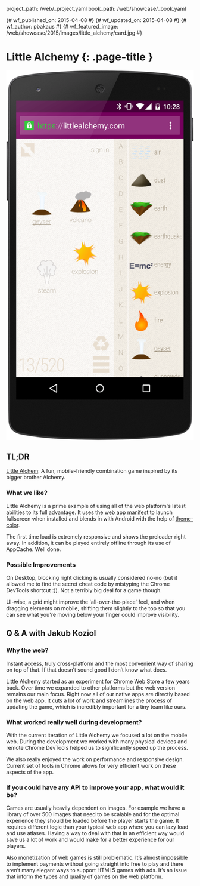 project_path: /web/_project.yaml
book_path: /web/showcase/_book.yaml

{# wf_published_on: 2015-04-08 #}
{# wf_updated_on: 2015-04-08 #}
{# wf_author: pbakaus #}
{# wf_featured_image: /web/showcase/2015/images/little_alchemy/card.jpg #}

# Little Alchemy {: .page-title }

<img src="images/little_alchemy/screenshot.png" class="attempt-right">

## TL;DR

[Little Alchem](http://littlealchemy.com/): A fun, mobile-friendly combination
game inspired by its bigger brother Alchemy.

### What we like?

Little Alchemy is a prime example of using all of the web platform's latest
abilities to its full advantage. It uses the
[web app manifest](/web/fundamentals/engage-and-retain/simplified-app-installs)
to launch fullscreen when installed and blends in with Android with the help of
[theme-color](/web/fundamentals/design-and-ui/browser-customization/theme-color).

The first time load is extremely responsive and shows the preloader right
away. In addition, it can be played entirely offline through its use of
AppCache. Well done.

### Possible Improvements

On Desktop, blocking right clicking is usually considered no-no (but it
allowed me to find the secret cheat code by mistyping the Chrome DevTools
shortcut :)). Not a terribly big deal for a game though.

UI-wise, a grid might improve the 'all-over-the-place' feel, and when
dragging elements on mobile, shifting them slightly to the top so that you
can see what you're moving below your finger could improve visibility.

## Q & A with Jakub Koziol

### Why the web?

Instant access, truly cross-platform and the most convenient way of sharing on
top of that. If that doesn’t sound good I don’t know what does.

Little Alchemy started as an experiment for Chrome Web Store a few years back.
Over time we expanded to other platforms but the web version remains our main
focus. Right now all of our native apps are directly based on the web app. It
cuts a lot of work and streamlines the process of updating the game, which is
incredibly important for a tiny team like ours.

### What worked really well during development?

With the current iteration of Little Alchemy we focused a lot on the mobile
web. During the development we worked with many physical devices and remote
Chrome DevTools helped us to significantly speed up the process.

We also really enjoyed the work on performance and responsive design. Current
set of tools in Chrome allows for very efficient work on these aspects of the
app.

### If you could have any API to improve your app, what would it be?

Games are usually heavily dependent on images. For example we have a library
of over 500 images that need to be scalable and for the optimal experience
they should be loaded before the player starts the game. It requires different
logic than your typical web app where you can lazy load and use atlases. Having
a way to deal with that in an efficient way would save us a lot of work and
would make for a better experience for our players.

Also monetization of web games is still problematic. It’s almost impossible to
implement payments without going straight into free to play and there aren’t
many elegant ways to support HTML5 games with ads. It’s an issue that inform
the types and quality of games on the web platform.
